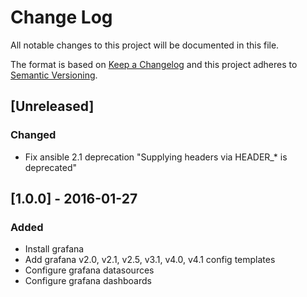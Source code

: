# Change Log
All notable changes to this project will be documented in this file.

The format is based on [Keep a Changelog](http://keepachangelog.com/)
and this project adheres to [Semantic Versioning](http://semver.org/).

## [Unreleased]
### Changed
- Fix ansible 2.1 deprecation "Supplying headers via HEADER_* is deprecated"

## [1.0.0] - 2016-01-27
### Added
- Install grafana
- Add grafana v2.0, v2.1, v2.5, v3.1, v4.0, v4.1 config templates
- Configure grafana datasources
- Configure grafana dashboards
